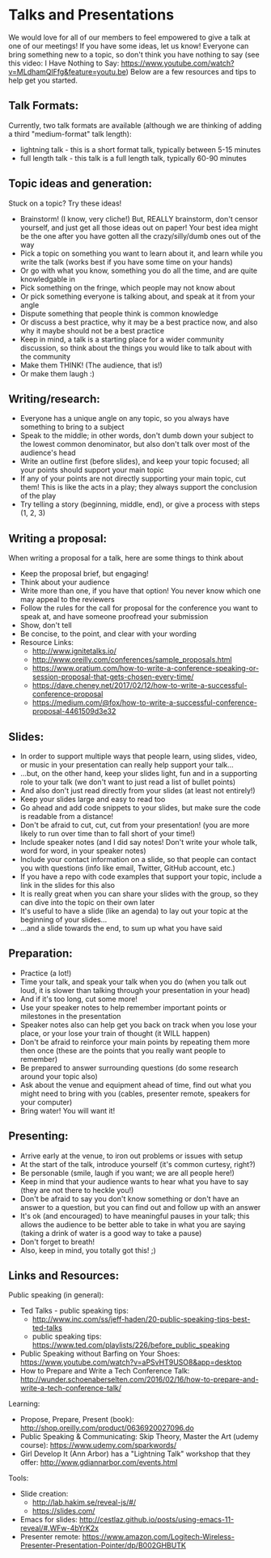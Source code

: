 Talks and Presentations
=======================

We would love for all of our members to feel empowered to give a talk at one of our meetings!  If you have some ideas, let us know!  Everyone can bring something new to a topic, so don't think you have nothing to say (see this video: I Have Nothing to Say: https://www.youtube.com/watch?v=MLdhamQlFfg&feature=youtu.be)  Below are a few resources and tips to help get you started.

Talk Formats:
-------------
Currently, two talk formats are available (although we are thinking of adding a third "medium-format" talk length):
* lightning talk - this is a short format talk, typically between 5-15 minutes
* full length talk - this talk is a full length talk, typically 60-90 minutes

Topic ideas and generation:
---------------------------
Stuck on a topic?  Try these ideas!
* Brainstorm! (I know, very cliche!)  But, REALLY brainstorm, don't censor yourself, and just get all those ideas out on paper!  Your best idea might be the one after you have gotten all the crazy/silly/dumb ones out of the way
* Pick a topic on something you want to learn about it, and learn while you write the talk (works best if you have some time on your hands)
* Or go with what you know, something you do all the time, and are quite knowledgable in
* Pick something on the fringe, which people may not know about
* Or pick something everyone is talking about, and speak at it from your angle
* Dispute something that people think is common knowledge
* Or discuss a best practice, why it may be a best practice now, and also why it maybe should not be a best practice
* Keep in mind, a talk is a starting place for a wider community discussion, so think about the things you would like to talk about with the community
* Make them THINK! (The audience, that is!)
* Or make them laugh :)

Writing/research:
-----------------
* Everyone has a unique angle on any topic, so you always have something to bring to a subject
* Speak to the middle; in other words, don't dumb down your subject to the lowest common denominator, but also don't talk over most of the audience's head
* Write an outline first (before slides), and keep your topic focused; all your points should support your main topic
* If any of your points are not directly supporting your main topic, cut them! This is like the acts in a play; they always support the conclusion of the play
* Try telling a story (beginning, middle, end), or give a process with steps (1, 2, 3)

Writing a proposal:
-------------------
When writing a proposal for a talk, here are some things to think about
* Keep the proposal brief, but engaging!
* Think about your audience
* Write more than one, if you have that option!  You never know which one may appeal to the reviewers
* Follow the rules for the call for proposal for the conference you want to speak at, and have someone proofread your submission
* Show, don't tell
* Be concise, to the point, and clear with your wording
* Resource Links:
  * http://www.ignitetalks.io/
  * http://www.oreilly.com/conferences/sample_proposals.html
  * https://www.oratium.com/how-to-write-a-conference-speaking-or-session-proposal-that-gets-chosen-every-time/
  * https://dave.cheney.net/2017/02/12/how-to-write-a-successful-conference-proposal
  * https://medium.com/@fox/how-to-write-a-successful-conference-proposal-4461509d3e32

Slides:
-------
* In order to support multiple ways that people learn, using slides, video, or music in your presentation can really help support your talk…
* …but, on the other hand, keep your slides light, fun and in a supporting role to your talk (we don't want to just read a list of bullet points)
* And also don't just read directly from your slides (at least not entirely!)
 * Keep your slides large and easy to read too
* Go ahead and add code snippets to your slides, but make sure the code is readable from a distance!
* Don't be afraid to cut, cut, cut from your presentation! (you are more likely to run over time than to fall short of your time!)
* Include speaker notes (and I did say notes! Don't write your whole talk, word for word, in your speaker notes)
* Include your contact information on a slide, so that people can contact you with questions  (info like email, Twitter, GitHub account, etc.)
* If you have a repo with code examples that support your topic, include a link in the slides for this also
* It is really great when you can share your slides with the group, so they can dive into the topic on their own later
* It's useful to have a slide (like an agenda) to lay out your topic at the beginning of your slides…
* …and a slide towards the end, to sum up what you have said

Preparation:
------------
* Practice (a lot!)
* Time your talk, and speak your talk when you do (when you talk out loud, it is slower than talking through your presentation in your head)
* And if it's too long, cut some more!
* Use your speaker notes to help remember important points or milestones in the presentation
* Speaker notes also can help get you back on track when you lose your place, or your lose your train of thought (it WILL happen)
* Don't be afraid to reinforce your main points by repeating them more then once (these are the points that you really want people to remember)
* Be prepared to answer surrounding questions (do some research around your topic also)
* Ask about the venue and equipment ahead of time, find out what you might need to bring with you (cables, presenter remote, speakers for your computer)
* Bring water!  You will want it!

Presenting:
-----------
* Arrive early at the venue, to iron out problems or issues with setup
* At the start of the talk, introduce yourself (it's common curtesy, right?)
* Be personable (smile, laugh if you want; we are all people here!)
* Keep in mind that your audience wants to hear what you have to say (they are not there to heckle you!)
* Don't be afraid to say you don't know something or don't have an answer to a question, but you can find out and follow up with an answer
* It's ok (and encouraged) to have meaningful pauses in your talk; this allows the audience to be better able to take in what you are saying (taking a drink of water is a good way to take a pause)
* Don't forget to breath!
* Also, keep in mind, you totally got this! ;)

Links and Resources:
--------------------

Public speaking (in general):
* Ted Talks - public speaking tips:
	* http://www.inc.com/ss/jeff-haden/20-public-speaking-tips-best-ted-talks
	* public speaking tips: https://www.ted.com/playlists/226/before_public_speaking
* Public Speaking without Barfing on Your Shoes: https://www.youtube.com/watch?v=aPSvHT9USO8&app=desktop
* How to Prepare and Write a Tech Conference Talk: http://wunder.schoenaberselten.com/2016/02/16/how-to-prepare-and-write-a-tech-conference-talk/

Learning:
* Propose, Prepare, Present (book): http://shop.oreilly.com/product/0636920027096.do
* Public Speaking & Communicating: Skip Theory, Master the Art (udemy course): https://www.udemy.com/sparkwords/
* Girl Develop It (Ann Arbor) has a "Lightning Talk" workshop that they offer: http://www.gdiannarbor.com/events.html

Tools:
* Slide creation:
	* http://lab.hakim.se/reveal-js/#/
	* https://slides.com/
* Emacs for slides: http://cestlaz.github.io/posts/using-emacs-11-reveal/#.WFw-4bYrK2x
* Presenter remote: https://www.amazon.com/Logitech-Wireless-Presenter-Presentation-Pointer/dp/B002GHBUTK

